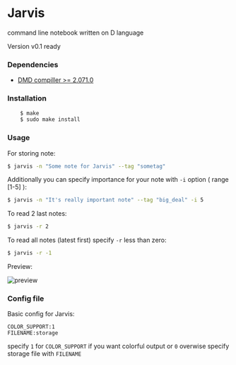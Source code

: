 Jarvis
=======
command line notebook written on D language

Version v0.1 ready

### Dependencies

* [DMD compiller >= 2.071.0](https://dlang.org/download.html)

### Installation

```bash
	$ make
	$ sudo make install
```

### Usage 

For storing note:
```bash
$ jarvis -n "Some note for Jarvis" --tag "sometag"
```

Additionally you can specify importance for your note with ```-i``` option ( range [1-5] ):
```bash
$ jarvis -n "It's really important note" --tag "big_deal" -i 5
```

To read 2 last notes:
```bash
$ jarvis -r 2
```

To read all notes (latest first) specify ```-r``` less than zero:
```bash
$ jarvis -r -1 
```

Preview:

![preview](https://cloud.githubusercontent.com/assets/9168534/15603728/7a6db4ae-240d-11e6-9b72-43b27e161978.gif)


### Config file

Basic config for Jarvis:

```
COLOR_SUPPORT:1
FILENAME:storage
```

specify ```1``` for ```COLOR_SUPPORT``` if you want colorful output or ```0``` overwise
specify storage file with ```FILENAME```

